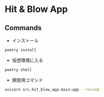 # Hit & Blow App

## Commands

- インストール

```sh
poetry install
```

- 仮想環境に入る

```sh
poetry shell
```

- 開発用コマンド

```sh
uvicorn src.hit_blow_app.main:app --reload
```
